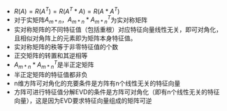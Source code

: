 - $`R(A) = R(A^T) = R(A^T * A) = R(A * A^T)`$
- 对于实矩阵$`A_{m*n}`$，$`A_{m*n}*A^T_{m*n}`$为实对称矩阵
- 实对称矩阵的不同特征值（包括重根）对应特征向量线性无关，即可对角化，且相似对角阵上的元素即为矩阵本身特征值。
- 实对称矩阵的秩等于非零特征值的个数
- 正交矩阵的转置和其逆相等
- $`A_{m*n}*A^T_{m*n}`$是半正定矩阵
- 半正定矩阵的特征值都非负
- n维方阵可对角化的充要条件是方阵有n个线性无关的特征向量
- 方阵可进行特征值分解EVD的条件是方阵可对角化（即有n个线性无关的特征向量），这是因为EVD要求特征向量组成的矩阵可逆

